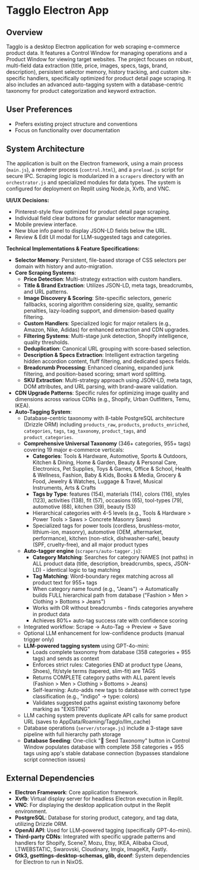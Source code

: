# Tagglo Electron App

## Overview
Tagglo is a desktop Electron application for web scraping e-commerce product data. It features a Control Window for managing operations and a Product Window for viewing target websites. The project focuses on robust, multi-field data extraction (title, price, images, specs, tags, brand, description), persistent selector memory, history tracking, and custom site-specific handlers, specifically optimized for product detail page scraping. It also includes an advanced auto-tagging system with a database-centric taxonomy for product categorization and keyword extraction.

## User Preferences
- Prefers existing project structure and conventions
- Focus on functionality over documentation

## System Architecture
The application is built on the Electron framework, using a main process (`main.js`), a renderer process (`control.html`), and a `preload.js` script for secure IPC. Scraping logic is modularized in a `scrapers` directory with an `orchestrator.js` and specialized modules for data types. The system is configured for deployment on Replit using Node.js, Xvfb, and VNC.

**UI/UX Decisions:**
- Pinterest-style flow optimized for product detail page scraping.
- Individual field clear buttons for granular selector management.
- Mobile preview interface.
- New blue info panel to display JSON-LD fields below the URL.
- Review & Edit UI modal for LLM-suggested tags and categories.

**Technical Implementations & Feature Specifications:**
- **Selector Memory**: Persistent, file-based storage of CSS selectors per domain with history and auto-migration.
- **Core Scraping Systems**:
    - **Price Detection**: Multi-strategy extraction with custom handlers.
    - **Title & Brand Extraction**: Utilizes JSON-LD, meta tags, breadcrumbs, and URL patterns.
    - **Image Discovery & Scoring**: Site-specific selectors, generic fallbacks, scoring algorithm considering size, quality, semantic penalties, lazy-loading support, and dimension-based quality filtering.
    - **Custom Handlers**: Specialized logic for major retailers (e.g., Amazon, Nike, Adidas) for enhanced extraction and CDN upgrades.
    - **Filtering Systems**: Multi-stage junk detection, Shopify intelligence, quality thresholds.
    - **Deduplication**: Canonical URL grouping with score-based selection.
    - **Description & Specs Extraction**: Intelligent extraction targeting hidden accordion content, fluff filtering, and dedicated specs fields.
    - **Breadcrumb Processing**: Enhanced cleaning, expanded junk filtering, and position-based scoring; smart word splitting.
    - **SKU Extraction**: Multi-strategy approach using JSON-LD, meta tags, DOM attributes, and URL parsing, with brand-aware validation.
- **CDN Upgrade Patterns**: Specific rules for optimizing image quality and dimensions across various CDNs (e.g., Shopify, Urban Outfitters, Temu, IKEA).
- **Auto-Tagging System**:
    - Database-centric taxonomy with 8-table PostgreSQL architecture (Drizzle ORM) including `products_raw`, `products`, `products_enriched`, `categories`, `tags`, `tag_taxonomy`, `product_tags`, and `product_categories`.
    - **Comprehensive Universal Taxonomy** (346+ categories, 955+ tags) covering 19 major e-commerce verticals:
        - **Categories**: Tools & Hardware, Automotive, Sports & Outdoors, Kitchen & Dining, Home & Garden, Beauty & Personal Care, Electronics, Pet Supplies, Toys & Games, Office & School, Health & Wellness, Fashion, Baby & Kids, Books & Media, Grocery & Food, Jewelry & Watches, Luggage & Travel, Musical Instruments, Arts & Crafts
        - **Tags by Type**: features (154), materials (114), colors (116), styles (123), activities (138), fit (57), occasions (65), tool-types (79), automotive (68), kitchen (39), beauty (53)
        - Hierarchical categories with 4-5 levels (e.g., Tools & Hardware > Power Tools > Saws > Concrete Masonry Saws)
        - Specialized tags for power tools (cordless, brushless-motor, lithium-ion, masonry), automotive (OEM, aftermarket, performance), kitchen (non-stick, dishwasher-safe), beauty (SPF, cruelty-free), and all major product types
    - **Auto-tagger engine** (`scrapers/auto-tagger.js`):
        - **Category Matching**: Searches for category NAMES (not paths) in ALL product data (title, description, breadcrumbs, specs, JSON-LD) - identical logic to tag matching
        - **Tag Matching**: Word-boundary regex matching across all product text for 955+ tags
        - When category name found (e.g., "Jeans") → Automatically builds FULL hierarchical path from database ("Fashion > Men > Clothing > Bottoms > Jeans")
        - Works with OR without breadcrumbs - finds categories anywhere in product data
        - Achieves 80%+ auto-tag success rate with confidence scoring
    - Integrated workflow: Scrape → Auto-Tag → Preview → Save
    - Optional LLM enhancement for low-confidence products (manual trigger only)
    - **LLM-powered tagging system** using GPT-4o-mini:
        - Loads complete taxonomy from database (358 categories + 955 tags) and sends as context
        - Enforces strict rules: Categories END at product type (Jeans, Shoes), fit/style terms (tapered, slim-fit) are TAGS
        - Returns COMPLETE category paths with ALL parent levels (Fashion > Men > Clothing > Bottoms > Jeans)
        - Self-learning: Auto-adds new tags to database with correct type classification (e.g., "indigo" → type: colors)
        - Validates suggested paths against existing taxonomy before marking as "EXISTING"
    - LLM caching system prevents duplicate API calls for same product URL (saves to AppData/Roaming/Tagglo/llm_cache)
    - Database operations (`server/storage.js`) include a 3-stage save pipeline with full hierarchy path storage
    - **Database Seeding**: One-click "🌱 Seed Taxonomy" button in Control Window populates database with complete 358 categories + 955 tags using app's stable database connection (bypasses standalone script connection issues)

## External Dependencies
- **Electron Framework**: Core application framework.
- **Xvfb**: Virtual display server for headless Electron execution in Replit.
- **VNC**: For displaying the desktop application output in the Replit environment.
- **PostgreSQL**: Database for storing product, category, and tag data, utilizing Drizzle ORM.
- **OpenAI API**: Used for LLM-powered tagging (specifically GPT-4o-mini).
- **Third-party CDNs**: Integrated with specific upgrade patterns and handlers for Shopify, Scene7, Mozu, Etsy, IKEA, Alibaba Cloud, LTWEBSTATIC, Swarovski, Cloudinary, Imgix, ImageKit, Fastly.
- **Gtk3, gsettings-desktop-schemas, glib, dconf**: System dependencies for Electron to run in NixOS.